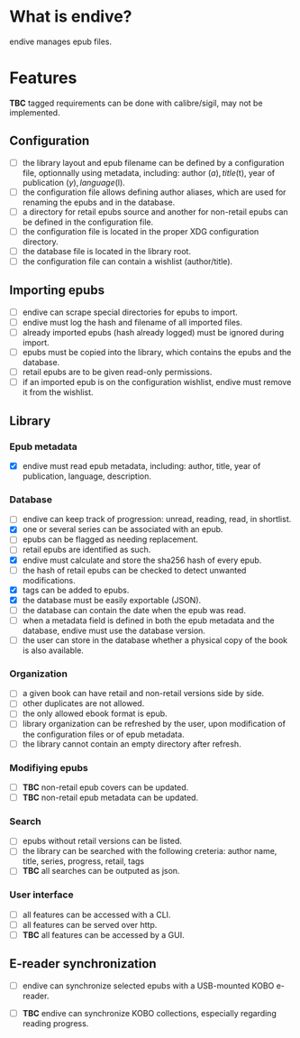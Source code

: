 # What is endive?

endive manages epub files.

# Features

**TBC** tagged requirements can be done with calibre/sigil, may not be
implemented.

## Configuration

- [ ] the library layout and epub filename can be defined by a configuration
file, optionnally using metadata, including: author ($a), title ($t), year of
publication ($y), language ($l).
- [ ] the configuration file allows defining author aliases, which are used for
renaming the epubs and in the database.
- [ ] a directory for retail epubs source and another for non-retail epubs can
be defined in the configuration file.
- [ ] the configuration file is located in the proper XDG configuration
directory.
- [ ] the database file is located in the library root.
- [ ] the configuration file can contain a wishlist (author/title).

## Importing epubs

- [ ] endive can scrape special directories for epubs to import.
- [ ] endive must log the hash and filename of all imported files.
- [ ] already imported epubs (hash already logged) must be ignored during
import.
- [ ] epubs must be copied into the library, which contains the epubs and the
database.
- [ ] retail epubs are to be given read-only permissions.
- [ ] if an imported epub is on the configuration wishlist, endive must remove
it from the wishlist.

## Library

### Epub metadata

- [x] endive must read epub metadata, including: author, title, year of
publication, language, description.

### Database

- [ ] endive can keep track of progression: unread, reading, read, in shortlist.
- [x] one or several series can be associated with an epub.
- [ ] epubs can be flagged as needing replacement.
- [ ] retail epubs are identified as such.
- [x] endive must calculate and store the sha256 hash of every epub.
- [ ] the hash of retail epubs can be checked to detect unwanted modifications.
- [x] tags can be added to epubs.
- [x] the database must be easily exportable (JSON).
- [ ] the database can contain the date when the epub was read.
- [ ] when a metadata field is defined in both the epub metadata and the
database, endive must use the database version.
- [ ] the user can store in the database whether a physical copy of the book is
also available.

### Organization

- [ ] a given book can have retail and non-retail versions side by side.
- [ ] other duplicates are not allowed.
- [ ] the only allowed ebook format is epub.
- [ ] library organization can be refreshed by the user, upon modification of
the configuration files or of epub metadata.
- [ ] the library cannot contain an empty directory after refresh.

### Modifiying epubs

- [ ] **TBC** non-retail epub covers can be updated.
- [ ] **TBC** non-retail epub metadata can be updated.

### Search

- [ ] epubs without retail versions can be listed.
- [ ] the library can be searched with the following creteria:
    author name, title, series, progress, retail, tags
- [ ] **TBC** all searches can be outputed as json.

### User interface

- [ ] all features can be accessed with a CLI.
- [ ] all features can be served over http.
- [ ] **TBC** all features can be accessed by a GUI.

## E-reader synchronization

- [ ] endive can synchronize selected epubs with a USB-mounted KOBO e-reader.
- [ ] **TBC** endive can synchronize KOBO collections, especially regarding
reading progress.

